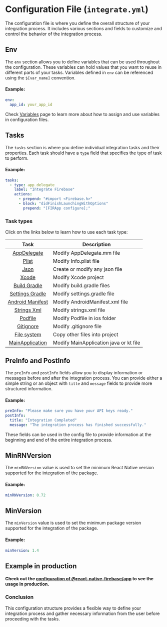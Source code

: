 Configuration File (`integrate.yml`)
==================

The configuration file is where you define the overall structure of your integration process. It includes various sections and fields to customize and control the behavior of the integration process.

Env
---

The `env` section allows you to define variables that can be used throughout the configuration. These variables can hold values that you want to reuse in different parts of your tasks. Variables defined in `env` can be referenced using the `$[var_name]` convention.

#### Example:

```yaml
env:
  app_id: your_app_id
```
Check [Variables](VARIABLES.md) page to learn more about how to assign and use variables in configuration files.

Tasks
-----

The `tasks` section is where you define individual integration tasks and their properties. Each task should have a `type` field that specifies the type of task to perform.

#### Example:

```yaml
tasks:
  - type: app_delegate
    label: "Integrate Firebase"
    actions:
      - prepend: "#import <Firebase.h>"
      - block: "didFinishLaunchingWithOptions"
        prepend: "[FIRApp configure];"
```
### Task types

Click on the links below to learn how to use each task type:

|                  Task                   | Description                            |
|:---------------------------------------:|----------------------------------------|
|     [AppDelegate](APP_DELEGATE.md)      | Modify AppDelegate.mm file             |
|            [Plist](PLIST.md)            | Modify Info.plist file                 |
|             [Json](JSON.md)             | Create or modify any json file         |
|            [Xcode](XCODE.md)            | Modify Xcode project                   |
|     [Build Gradle](BUILD_GRADLE.md)     | Modify build.gradle files              |
|  [Settings Gradle](SETTINGS_GRADLE.md)  | Modify settings.gradle file            |
| [Android Manifest](ANDROID_MANIFEST.md) | Modify AndroidManifest.xml file        |
|      [Strings Xml](STRINGS_XML.md)      | Modify strings.xml file                |
|          [Podfile](PODFILE.md)          | Modify Podfile in ios folder           |
|        [Gitignore](GITIGNORE.md)        | Modify .gitignore file                 |
|          [File system](FS.md)           | Copy other files into project          |
| [MainApplication](MAIN_APPLICATION.md)  | Modify MainApplication java or kt file |

PreInfo and PostInfo
--------------------

The `preInfo` and `postInfo` fields allow you to display information or messages before and after the integration process. You can provide either a simple string or an object with `title` and `message` fields to provide more structured information.

#### Example:

```yaml
preInfo: "Please make sure you have your API keys ready."
postInfo:
  title: "Integration Completed"
  message: "The integration process has finished successfully."
```

These fields can be used in the config file to provide information at the beginning and end of the entire integration process.

MinRNVersion
---

The `minRNVersion` value is used to set the minimum React Native version supported for the integration of the package.

#### Example:

```yaml
minRNVersion: 0.72
```

MinVersion
---

The `minVersion` value is used to set the minimum package version supported for the integration of the package.

#### Example:

```yaml
minVersion: 1.4
```

Example in production
---------------------

#### Check out the [configuration of @react-native-firebase/app](https://github.com/murat-mehmet/react-native-integrate-configs/blob/main/packages/1/a/b/%40react-native-firebase/app/integrate.yml)  to see the usage in production.

### Conclusion

This configuration structure provides a flexible way to define your integration process and gather necessary information from the user before proceeding with the tasks.
